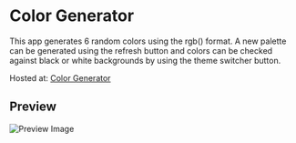 # Color Generator
 
This app generates 6 random colors using the rgb() format. A new palette can be generated using the refresh button and colors can be checked against black or white backgrounds by using the theme switcher button.

Hosted at: [Color Generator](https://r0b0-s1av3.github.io/color-generator/)

## Preview
![Preview Image](https://github.com/r0b0-s1av3/color-generator/blob/master/preview.png)
